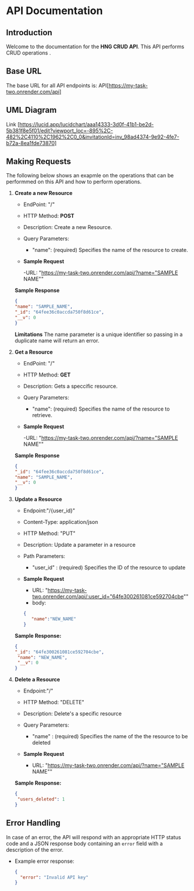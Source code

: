 # API Documentation

## Introduction

Welcome to the documentation for the **HNG CRUD API**. This API performs CRUD operations .

## Base URL

The base URL for all API endpoints is: API[https://my-task-two.onrender.com/api]

## UML Diagram

Link [https://lucid.app/lucidchart/aaa14333-3d0f-41b1-be2d-5b381f8e5f01/edit?viewport_loc=-895%2C-482%2C4110%2C1962%2C0_0&invitationId=inv_98ad4374-9e92-4fe7-b72a-8ea1fde73870]

## Making Requests

The following below shows an exapmle on the operations that can be performmed on this API and how to perform operations.

1. **Create a new Resource**

   - EndPoint: "/"

   - HTTP Method: **POST**

   - Description: Create a new Resource.

   - Query Parameters:
     - "name": (required) Specifies the name of the resource to create.

   * **Sample Request**

     -URL: "https://my-task-two.onrender.com/api/?name="SAMPLE NAME""

   **Sample Response**

   ```JSON
   {
   "name": "SAMPLE_NAME",
   "_id": "64fee36c0accda750f8d61ce",
   "__v": 0
   }
   ```

   **Limitations**
   The name parameter is a unique identifier so passing in a duplicate name will return an error.

2. **Get a Resource**

   - EndPoint: "/"

   - HTTP Method: **GET**

   - Description: Gets a speccific resource.

   - Query Parameters:
     - "name": (required) Specifies the name of the resource to retrieve.

   * **Sample Request**

     -URL: "https://my-task-two.onrender.com/api/?name="SAMPLE NAME""

   **Sample Response**

   ```JSON
   {
   "_id": "64fee36c0accda750f8d61ce",
   "name": "SAMPLE_NAME",
   "__v": 0
   }
   ```

3. **Update a Resource**

   - Endpoint:"/{user_id}"

   * Content-Type: application/json

   * HTTP Method: "PUT"

   * Description: Update a parameter in a resource

   * Path Parameters:

     - "user_id" : (required) Specifies the ID of the resource to update

   * **Sample Request**

     - URL: "https://my-task-two.onrender.com/api/:user_id="64fe300261081ce592704cbe""

     * body:

     ```JSON
     {
        "name":"NEW_NAME"
     }
     ```

   **Sample Response:**

   ```JSON
   {
   "_id": "64fe300261081ce592704cbe",
    "name": "NEW_NAME",
    "__v": 0
   }

   ```

4. **Delete a Resource**

   - Endpoint:"/"

   * HTTP Method: "DELETE"

   * Description: Delete's a specific resource

   * Query Parameters:

     - "name" : (required) Specifies the name of the the resource to be deleted

   * **Sample Request**
     - URL: "https://my-task-two.onrender.com/api/?name="SAMPLE NAME""

   **Sample Response:**

   ```JSON
   {
    "users_deleted": 1
   }
   ```

## Error Handling

In case of an error, the API will respond with an appropriate HTTP status code and a JSON response body containing an `error` field with a description of the error.

- Example error response:

  ```json
  {
    "error": "Invalid API key"
  }
  ```
